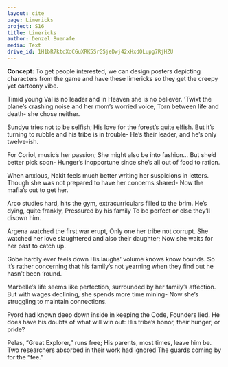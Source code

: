 ```yaml
---
layout: cite
page: Limericks
project: S16
title: Limericks
author: Denzel Buenafe
media: Text
drive_id: 1H1bR7ktdXdCGuXRK5SrGSjeDwj42xHxdOLupg7RjHZU
---
```

**Concept:** To get people interested, we can design posters depicting characters from the game and have these limericks so they get the creepy yet cartoony vibe.

Timid young Val is no leader
and in Heaven she is no believer.
‘Twixt the plane’s crashing noise
and her mom’s worried voice,
Torn between life and death- she chose neither.

Sundyu tries not to be selfish;
His love for the forest’s quite elfish.
But it’s turning to rubble
and his tribe is in trouble-
He’s their leader, and he’s only twelve-ish.

For Coriol, music’s her passion;
She might also be into fashion…
But she’d better pick soon-
Hunger’s inopportune
since she’s all out of food to ration.

When anxious, Nakit feels much better
writing her suspicions in letters.
Though she was not prepared
to have her concerns shared-
Now the mafia’s out to get her.

Arco studies hard, hits the gym,
extracurriculars filled to the brim.
He’s dying, quite frankly,
Pressured by his family
To be perfect or else they’ll disown him.

Argena watched the first war erupt,
Only one her tribe not corrupt.
She watched her love slaughtered
and also their daughter;
Now she waits for her past to catch up.

Gobe hardly ever feels down
His laughs’ volume knows know bounds.
So it’s rather concerning
that his family’s not yearning
when they find out he hasn’t been ‘round.


Marbelle’s life seems like perfection,
surrounded by her family’s affection.
But with wages declining,
she spends more time mining-
Now she’s struggling to maintain connections.

Fyord had known deep down inside
in keeping the Code, Founders lied.
He does have his doubts
of what will win out:
His tribe’s honor, their hunger, or pride?

Pelas, “Great Explorer,” runs free;
His parents, most times, leave him be.
Two researchers absorbed
in their work had ignored
The guards coming by for the “fee.”
